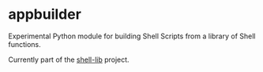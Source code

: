 # appbuilder

Experimental Python module for building Shell Scripts from a library of Shell functions.

Currently part of the [shell-lib](https://github.com/luciorq/shell-lib) project.
